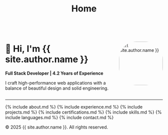﻿---
title: Home
layout: default
---
<div style="display: flex; align-items: center; justify-content: space-between;">
  <div>
    <h1>👋 Hi, I'm {{ site.author.name }}</h1>
    <p><strong>Full Stack Developer | 4.2 Years of Experience</strong></p>
    <p>I craft high-performance web applications with a balance of beautiful design and solid engineering.</p>
  </div>
  <img src="assets/img/profile.jpg" alt="{{ site.author.name }}" width="140" style="border-radius: 40%; margin-left: 20px;" />
</div>

---

{% include about.md %}
{% include experience.md %}
{% include projects.md %}
{% include certifications.md %}
{% include skills.md %}
{% include languages.md %}
{% include contact.md %}

© 2025  {{ site.author.name }}. All rights reserved.
